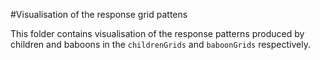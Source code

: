 #Visualisation of the response grid pattens

This folder contains visualisation of the response patterns produced by children and baboons in the `childrenGrids` and `baboonGrids` respectively. 
